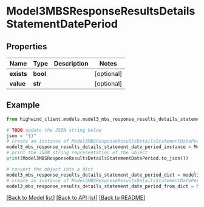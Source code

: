 # Model3MBSResponseResultsDetailsStatementDatePeriod


## Properties

Name | Type | Description | Notes
------------ | ------------- | ------------- | -------------
**exists** | **bool** |  | [optional] 
**value** | **str** |  | [optional] 

## Example

```python
from highwind_client.models.model3_mbs_response_results_details_statement_date_period import Model3MBSResponseResultsDetailsStatementDatePeriod

# TODO update the JSON string below
json = "{}"
# create an instance of Model3MBSResponseResultsDetailsStatementDatePeriod from a JSON string
model3_mbs_response_results_details_statement_date_period_instance = Model3MBSResponseResultsDetailsStatementDatePeriod.from_json(json)
# print the JSON string representation of the object
print(Model3MBSResponseResultsDetailsStatementDatePeriod.to_json())

# convert the object into a dict
model3_mbs_response_results_details_statement_date_period_dict = model3_mbs_response_results_details_statement_date_period_instance.to_dict()
# create an instance of Model3MBSResponseResultsDetailsStatementDatePeriod from a dict
model3_mbs_response_results_details_statement_date_period_from_dict = Model3MBSResponseResultsDetailsStatementDatePeriod.from_dict(model3_mbs_response_results_details_statement_date_period_dict)
```
[[Back to Model list]](../README.md#documentation-for-models) [[Back to API list]](../README.md#documentation-for-api-endpoints) [[Back to README]](../README.md)


